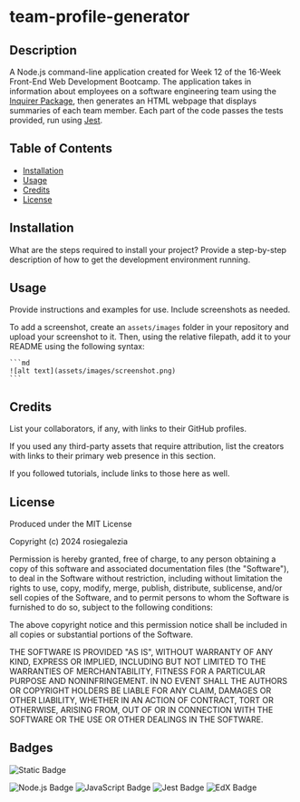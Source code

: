 # team-profile-generator

## Description

A Node.js command-line application created for Week 12 of the 16-Week Front-End Web Development Bootcamp. The application takes in information about employees on a software engineering team using the [Inquirer Package](https://www.npmjs.com/package/inquirer), then generates an HTML webpage that displays summaries of each team member. Each part of the code passes the tests provided, run using [Jest](https://www.npmjs.com/package/jest).

## Table of Contents

- [Installation](#installation)
- [Usage](#usage)
- [Credits](#credits)
- [License](#license)

## Installation

What are the steps required to install your project? Provide a step-by-step description of how to get the development environment running.

## Usage

Provide instructions and examples for use. Include screenshots as needed.

To add a screenshot, create an `assets/images` folder in your repository and upload your screenshot to it. Then, using the relative filepath, add it to your README using the following syntax:

    ```md
    ![alt text](assets/images/screenshot.png)
    ```

## Credits

List your collaborators, if any, with links to their GitHub profiles.

If you used any third-party assets that require attribution, list the creators with links to their primary web presence in this section.

If you followed tutorials, include links to those here as well.

## License

Produced under the MIT License

Copyright (c) 2024 rosiegalezia

Permission is hereby granted, free of charge, to any person obtaining a copy
of this software and associated documentation files (the "Software"), to deal
in the Software without restriction, including without limitation the rights
to use, copy, modify, merge, publish, distribute, sublicense, and/or sell
copies of the Software, and to permit persons to whom the Software is
furnished to do so, subject to the following conditions:

The above copyright notice and this permission notice shall be included in all
copies or substantial portions of the Software.

THE SOFTWARE IS PROVIDED "AS IS", WITHOUT WARRANTY OF ANY KIND, EXPRESS OR
IMPLIED, INCLUDING BUT NOT LIMITED TO THE WARRANTIES OF MERCHANTABILITY,
FITNESS FOR A PARTICULAR PURPOSE AND NONINFRINGEMENT. IN NO EVENT SHALL THE
AUTHORS OR COPYRIGHT HOLDERS BE LIABLE FOR ANY CLAIM, DAMAGES OR OTHER
LIABILITY, WHETHER IN AN ACTION OF CONTRACT, TORT OR OTHERWISE, ARISING FROM,
OUT OF OR IN CONNECTION WITH THE SOFTWARE OR THE USE OR OTHER DEALINGS IN THE
SOFTWARE.

## Badges
![Static Badge](https://img.shields.io/badge/project-in_progress-blue)

<!-- ![Static Badge](https://img.shields.io/badge/project-complete-brightgreen) -->

![Node.js Badge](https://img.shields.io/badge/Node.js-43853D?style=for-the-badge&logo=node.js&logoColor=white) ![JavaScript Badge](https://img.shields.io/badge/JavaScript-323330?style=for-the-badge&logo=javascript&logoColor=F7DF1E) ![Jest Badge](https://img.shields.io/badge/Jest-323330?style=for-the-badge&logo=Jest&logoColor=white) ![EdX Badge](	https://img.shields.io/badge/Edx-193A3E?style=for-the-badge&logo=edx&logoColor=white)